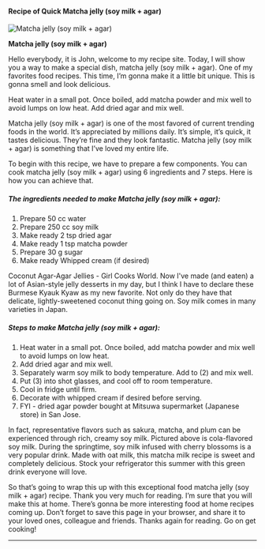             

#### Recipe of Quick Matcha jelly (soy milk + agar)

![Matcha jelly (soy milk + agar)](https://img-global.cpcdn.com/recipes/6c2e2f5861344bcf/751x532cq70/matcha-jelly-soy-milk-agar-recipe-main-photo.jpg)

**Matcha jelly (soy milk + agar)**

Hello everybody, it is John, welcome to my recipe site. Today, I will show you a way to make a special dish, matcha jelly (soy milk + agar). One of my favorites food recipes. This time, I’m gonna make it a little bit unique. This is gonna smell and look delicious.

Heat water in a small pot. Once boiled, add matcha powder and mix well to avoid lumps on low heat. Add dried agar and mix well.

Matcha jelly (soy milk + agar) is one of the most favored of current trending foods in the world. It’s appreciated by millions daily. It’s simple, it’s quick, it tastes delicious. They’re fine and they look fantastic. Matcha jelly (soy milk + agar) is something that I’ve loved my entire life.

To begin with this recipe, we have to prepare a few components. You can cook matcha jelly (soy milk + agar) using 6 ingredients and 7 steps. Here is how you can achieve that.

##### The ingredients needed to make Matcha jelly (soy milk + agar):

1.  Prepare 50 cc water
2.  Prepare 250 cc soy milk
3.  Make ready 2 tsp dried agar
4.  Make ready 1 tsp matcha powder
5.  Prepare 30 g sugar
6.  Make ready Whipped cream (if desired)

Coconut Agar-Agar Jellies - Girl Cooks World. Now I've made (and eaten) a lot of Asian-style jelly desserts in my day, but I think I have to declare these Burmese Kyauk Kyaw as my new favorite. Not only do they have that delicate, lightly-sweetened coconut thing going on. Soy milk comes in many varieties in Japan.

##### Steps to make Matcha jelly (soy milk + agar):

1.  Heat water in a small pot. Once boiled, add matcha powder and mix well to avoid lumps on low heat.
2.  Add dried agar and mix well.
3.  Separately warm soy milk to body temperature. Add to (2) and mix well.
4.  Put (3) into shot glasses, and cool off to room temperature.
5.  Cool in fridge until firm.
6.  Decorate with whipped cream if desired before serving.
7.  FYI - dried agar powder bought at Mitsuwa supermarket (Japanese store) in San Jose.

In fact, representative flavors such as sakura, matcha, and plum can be experienced through rich, creamy soy milk. Pictured above is cola-flavored soy milk. During the springtime, soy milk infused with cherry blossoms is a very popular drink. Made with oat milk, this matcha milk recipe is sweet and completely delicious. Stock your refrigerator this summer with this green drink everyone will love.

So that’s going to wrap this up with this exceptional food matcha jelly (soy milk + agar) recipe. Thank you very much for reading. I’m sure that you will make this at home. There’s gonna be more interesting food at home recipes coming up. Don’t forget to save this page in your browser, and share it to your loved ones, colleague and friends. Thanks again for reading. Go on get cooking!

* * *